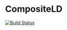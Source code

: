 # CompositeLD

[![Build Status](https://github.com/SamuelMathieu-code/CompositeLD.jl/actions/workflows/CI.yml/badge.svg?branch=main)](https://github.com/SamuelMathieu-code/CompositeLD.jl/actions/workflows/CI.yml?query=branch%3Amain)
